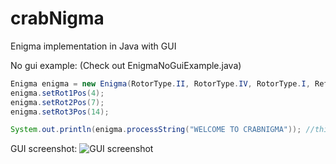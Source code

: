 crabNigma
=========

Enigma implementation in Java with GUI

No gui example: (Check out EnigmaNoGuiExample.java)
```java
Enigma enigma = new Enigma(RotorType.II, RotorType.IV, RotorType.I, ReflectorType.UKW_B, new Plugboard().addConnection('G', 'T').addConnection('J', 'P'));
enigma.setRot1Pos(4);
enigma.setRot2Pos(7);
enigma.setRot3Pos(14);

System.out.println(enigma.processString("WELCOME TO CRABNIGMA")); //this will result NSVGUHR EC HLDSUESWY
```

GUI screenshot:
![GUI screenshot](http://dl.kotcrab.pl/github/crabnigma.png)
